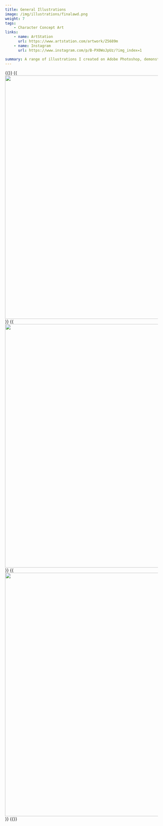 ```yaml
---
title: General Illustrations
image: /img/illustrations/finalawd.png
weight: 7
tags:
    - Character Concept Art
links:
    - name: ArtStation
      url: https://www.artstation.com/artwork/Z5689m
    - name: Instagram
      url: https://www.instagram.com/p/B-PX0WoJpUz/?img_index=1

summary: A range of illustrations I created on Adobe Photoshop, demonstrating, besides my practical skill, my knowledge in human anatomy, colour theory, composition & visual story telling.
---
```


{{<rowgap>}}
{{<image src="illustrations/man_3W.png" height="800" caption="Metal men - Gold">}}
{{<image src="illustrations/copperman__final.png" height="800" caption="Metal men - Copper">}}
{{<image src="illustrations/metalman3.png" height="800" caption="Metal men - Zirconium">}}
{{</rowgap>}}